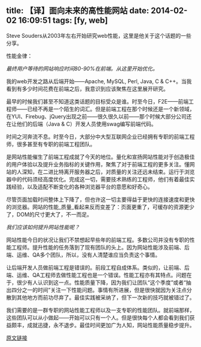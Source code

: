 title: 【译】面向未来的高性能网站
date: 2014-02-02 16:09:51
tags: [fy, web]
---

Steve Souders从2003年左右开始研究web性能，这里是他关于这个话题的一些分享。

性能金律：

_最终用户等待的网站响应时间80-90%在前端。从这里开始优化。_

我的web开发之路从后端开始——Apache, MySQL, Perl, Java, C & C++。当我看到有多少时间花费在前端之后，我意识到应该聚焦在这里展开研究。

最早的时候我们甚至不知道这类话题的目标受众是谁。时至今日，F2E——前端工程师——已经不再是一个陌生的词汇。但是前端工程在那个时候还是一个新领域，在YUI、Firebug、jQuery出现之前——很久很久以前——那个时候大部分公司还在让他们的后端（Java & C）开发人员使用swag编写前端代码。

时间之河奔流不息。时至今日，大部分中大型互联网企业已经拥有专职的前端工程师，很多甚至有专职的前端工程团队。

是网站性能催生了前端工程成就了今天的地位。量化和宣扬网站性能对于创造极佳的用户体验以及提升业务指标的关键作用，聚焦了对于前端工程的更多关注。懂网站的人深知，在二进比特离开服务器之后，对质量的关注还远未结束。运行于浏览器中的代码须经高度优化。完成这一切，需要技术熟练的工程师，他们有着最佳实践经验，以及适配不断变化的各种浏览器平台的意愿和好奇心。

尽管页面加载时间整体上下降了，但也许这一切主要得益于更快的连接速度和更快的浏览器。网站的性能_质量_看起来反而变差了：页面更重了，可缓存的资源更少了，DOM的尺寸更大了，不一而足。

_我们应该如何提升网站性能呢？_

网站性能今日的状况让我们不禁想起早些年的前端工程。多数公司并没有专职的性能工程师。提升性能的任务落到了现有团队的头上。因为网站性能涉及前端、后端、运维、QA多个团队，所以，没有人清楚谁应当负责这个事情。

让后端开发人员做前端工程是错误的。前段工程自成体系。类似的，让前端、后端、运维、QA工程师去做性能工程也是一个错误。性能工程亦有其特点。问题在于，很少有人认识到这一点。性能质量下降，因为我们让团队“这个季度”或者“抽出四分之一的时间”关注一下性能问题。事情有所进展，但是很快就因为关注点分散到其他地方而前功尽弃了。最佳实践被采纳了，但下一次新的技巧就被错过了。

我们需要的是一群专职的网站性能工程师以及一支专职的性能团队。就前端那样，这些团队可以从小做起——开始可以只有一个人。但是很快每个人都会看到我们获益颇丰，成就迅捷，永不退步。最佳时间更加广为人知，网站性能质量稳步提升。


[原文链接](http://www.stevesouders.com/blog/2013/08/27/web-performance-for-the-future/)
